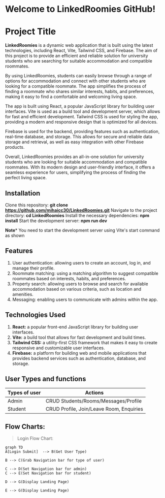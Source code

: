 # Welcome to LinkedRoomies GitHub!


# Project Title

**LinkedRoomies** is a dynamic web application that is built using the latest technologies, including React, Vite, Tailwind CSS, and Firebase. The aim of this project is to provide an efficient and reliable solution for university students who are searching for suitable accommodation and compatible roommates.

By using LinkedRoomies, students can easily browse through a range of options for accommodation and connect with other students who are looking for a compatible roommate. The app simplifies the process of finding a roommate who shares similar interests, habits, and preferences, making it easy to find a comfortable and welcoming living space.

The app is built using React, a popular JavaScript library for building user interfaces. Vite is used as a build tool and development server, which allows for fast and efficient development. Tailwind CSS is used for styling the app, providing a modern and responsive design that is optimized for all devices.

Firebase is used for the backend, providing features such as authentication, real-time database, and storage. This allows for secure and reliable data storage and retrieval, as well as easy integration with other Firebase products.

Overall, LinkedRoomies provides an all-in-one solution for university students who are looking for suitable accommodation and compatible roommates. With its modern design and user-friendly interface, it offers a seamless experience for users, simplifying the process of finding the perfect living space.

## Installation

Clone this repository: **git clone https://github.com/mihaicc30/LinkedRoomies.git**
Navigate to the project directory: **cd LinkedRoomies**
Install the necessary dependencies: **npm install**
Start the development server: **npm run dev**

**Note***
You need to start the development server using Vite's start command as shown

## Features
1.  User authentication: allowing users to create an account, log in, and manage their profile.
2.  Roommate matching: using a matching algorithm to suggest compatible roommates based on interests, habits, and preferences.
3.  Property search: allowing users to browse and search for available accommodation based on various criteria, such as location and amenities.
4.  Messaging: enabling users to communicate with admins within the app.

## Technologies Used

1.  **React:** a popular front-end JavaScript library for building user interfaces.
2.  **Vite:** a build tool that allows for fast development and build times.
3.  **Tailwind CSS:** a utility-first CSS framework that makes it easy to create responsive and customizable user interfaces.
4.  **Firebase:** a platform for building web and mobile applications that provides backend services such as authentication, database, and storage.

## User Types and functions

|    Types of user    | Actions 
|---------------------|-------------------------------|
|Admin           	  |CRUD Students/Rooms/Messages/Profile         |
|Student              |CRUD Profile, Join/Leave Room, Enquiries          |


## Flow Charts:
> Login Flow Chart:

```mermaid
graph TD
A[Login Submit]  --> B(Get User Type)

B --> C(Grab Navigation bar for type of user)

C --> D(Set Navigation bar for admin)
C --> E(Set Navigation bar for student)

D --> G(Display Landing Page)

E --> G(Display Landing Page)
```